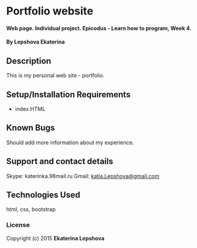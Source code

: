 # Portfolio website

#### Web page. Individual project. Epicodus - Learn how to program, Week 4.

#### By Lepshova Ekaterina

## Description

This is my personal web site - portfolio.

## Setup/Installation Requirements

* index.HTML

## Known Bugs

Should add more information about my experience.

## Support and contact details

Skype: katerinka.98mail.ru
Gmail: katia.Lepshova@gmail.com

## Technologies Used

html, css, bootstrap

### License

Copyright (c) 2015 **Ekaterina Lepshova**

